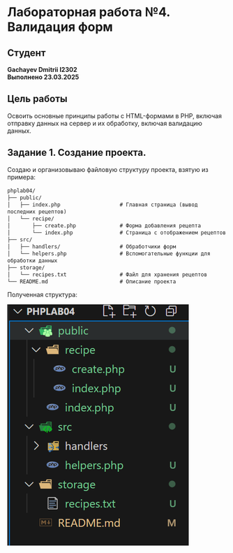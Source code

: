 # Лабораторная работа №4. Валидация форм

## Студент
**Gachayev Dmitrii I2302**  
**Выполнено 23.03.2025**  

## Цель работы
Освоить основные принципы работы с HTML-формами в PHP, включая отправку данных на сервер и их обработку, включая валидацию данных.


## Задание 1. Создание проекта.

Создаю и организовываю файловую структуру проекта, взятую из примера:

```
phplab04/
├── public/                        
│   ├── index.php                   # Главная страница (вывод последних рецептов)
│   └── recipe/                    
│       ├── create.php              # Форма добавления рецепта
│       └── index.php               # Страница с отображением рецептов
├── src/                            
│   ├── handlers/                   # Обработчики форм
│   └── helpers.php                 # Вспомогательные функции для обработки данных
├── storage/                        
│   └── recipes.txt                 # Файл для хранения рецептов
└── README.md                       # Описание проекта
```

Полученная структура:

![image](screenshots/Screenshot_1.png)